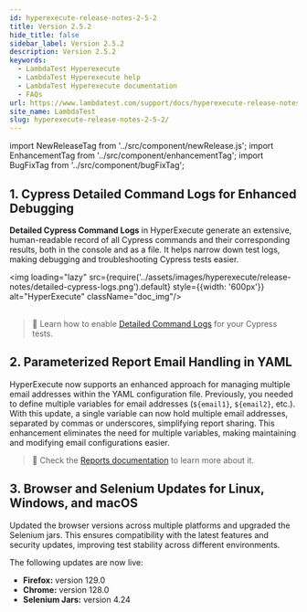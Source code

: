 ```yaml
---
id: hyperexecute-release-notes-2-5-2
title: Version 2.5.2
hide_title: false
sidebar_label: Version 2.5.2
description: Version 2.5.2
keywords:
  - LambdaTest Hyperexecute
  - LambdaTest Hyperexecute help
  - LambdaTest Hyperexecute documentation
  - FAQs
url: https://www.lambdatest.com/support/docs/hyperexecute-release-notes-2-5-2/
site_name: LambdaTest
slug: hyperexecute-release-notes-2-5-2/
---
```


import NewReleaseTag from '../src/component/newRelease.js';
import EnhancementTag from '../src/component/enhancementTag';
import BugFixTag from '../src/component/bugFixTag';

<script type="application/ld+json"
      dangerouslySetInnerHTML={{ __html: JSON.stringify({
       "@context": "https://schema.org",
        "@type": "BreadcrumbList",
        "itemListElement": [{
          "@type": "ListItem",
          "position": 1,
          "name": "Home",
          "item": "https://www.lambdatest.com"
        },{
          "@type": "ListItem",
          "position": 2,
          "name": "Support",
          "item": "https://www.lambdatest.com/support/docs/"
        },{
          "@type": "ListItem",
          "position": 3,
          "name": "Version",
          "item": "https://www.lambdatest.com/support/docs/hyperexecute-release-notes-2-5-2/"
        }]
      })
    }}
></script>

## 1. Cypress Detailed Command Logs for Enhanced Debugging <NewReleaseTag value="New Release" /> 
**Detailed Cypress Command Logs** in HyperExecute generate an extensive, human-readable record of all Cypress commands and their corresponding results, both in the console and as a file. It helps narrow down test logs, making debugging and troubleshooting Cypress tests easier.

<img loading="lazy" src={require('../assets/images/hyperexecute/release-notes/detailed-cypress-logs.png').default} style={{width: '600px'}}  alt="HyperExecute" className="doc_img"/> <br /><br />

> 📕 Learn how to enable [Detailed Command Logs](https://www.lambdatest.com/support/docs/cypress-detailed-command-logs/) for your Cypress tests.

## 2. Parameterized Report Email Handling in YAML <EnhancementTag value="Enhancement" /> 
HyperExecute now supports an enhanced approach for managing multiple email addresses within the YAML configuration file. Previously, you needed to define multiple variables for email addresses (`${email1}`, `${email2}`, etc.). With this update, a single variable can now hold multiple email addresses, separated by commas or underscores, simplifying report sharing. This enhancement eliminates the need for multiple variables, making maintaining and modifying email configurations easier.

> 📕 Check the [Reports documentation](https://www.lambdatest.com/support/docs/hyperexecute-email-reports/#how-to-dynamically-set-your-email-address) to learn more about it.

## 3. Browser and Selenium Updates for Linux, Windows, and macOS <NewReleaseTag value="New Release" /> 
Updated the browser versions across multiple platforms and upgraded the Selenium jars. This ensures compatibility with the latest features and security updates, improving test stability across different environments.

The following updates are now live:

- **Firefox:** version 129.0
- **Chrome:** version 128.0
- **Selenium Jars:** version 4.24